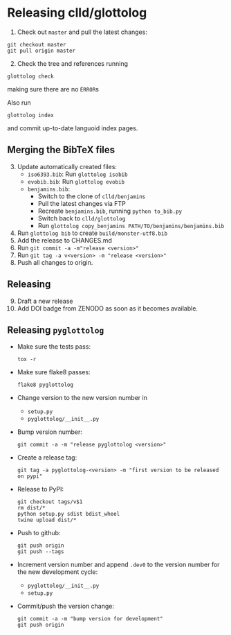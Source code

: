 
Releasing clld/glottolog
========================

1. Check out `master` and pull the latest changes:
```
git checkout master
git pull origin master
```
2. Check the tree and references running
```
glottolog check
```
making sure there are no `ÈRROR`s

Also run
```
glottolog index
```
and commit up-to-date languoid index pages.


Merging the BibTeX files
------------------------

3. Update automatically created files:
   - `iso6393.bib`: Run `glottolog isobib`
   - `evobib.bib`: Run `glottolog evobib`
   - `benjamins.bib`:
     - Switch to the clone of `clld/benjamins`
     - Pull the latest changes via FTP 
     - Recreate `benjamins.bib`, running `python to_bib.py`
     - Switch back to `clld/glottolog`
     - Run `glottolog copy_benjamins PATH/TO/benjamins/benjamins.bib`
4. Run `glottolog bib` to create `build/monster-utf8.bib`
5. Add the release to CHANGES.md
6. Run `git commit -a -m"release <version>"`
7. Run `git tag -a v<version> -m "release <version>"`
8. Push all changes to origin.

Releasing
---------

9. Draft a new release
10. Add DOI badge from ZENODO as soon as it becomes available.


Releasing `pyglottolog`
-----------------------

- Make sure the tests pass:
  ```
  tox -r
  ```
- Make sure flake8 passes:
  ```
  flake8 pyglottolog
  ```
- Change version to the new version number in
  - `setup.py`
  - `pyglottolog/__init__.py`
- Bump version number:
  ```
  git commit -a -m "release pyglottolog <version>"
  ```
- Create a release tag:
  ```
  git tag -a pyglottolog-<version> -m "first version to be released on pypi"
  ```
- Release to PyPI:
  ```
  git checkout tags/v$1
  rm dist/*
  python setup.py sdist bdist_wheel
  twine upload dist/*
  ```
- Push to github:
  ```
  git push origin
  git push --tags
  ```
- Increment version number and append `.dev0` to the version number for the new development cycle:
  - `pyglottolog/__init__.py`
  - `setup.py`

- Commit/push the version change:
  ```shell
  git commit -a -m "bump version for development"
  git push origin
  ```
